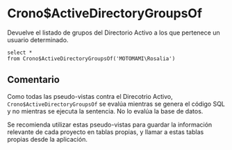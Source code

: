 ﻿---
SidebarGroup: "Directorio Activo"
---

# Crono$ActiveDirectoryGroupsOf



Devuelve el listado de grupos del Directorio Activo a los que pertenece un usuario determinado.

```
select *
from Crono$ActiveDirectoryGroupsOf('MOTOMAMI\Rosalia')
```


## Comentario

Como todas las pseudo-vistas contra el Direcotrio Activo, `Crono$ActiveDirectoryGroupsOf` se evalúa mientras se genera el código SQL y no mientras se ejecuta la sentencia. No lo evalúa la base de datos.

Se recomienda utilizar estas pseudo-vistas para guardar la información relevante de cada proyecto en tablas propias, y llamar a estas tablas propias desde la aplicación.